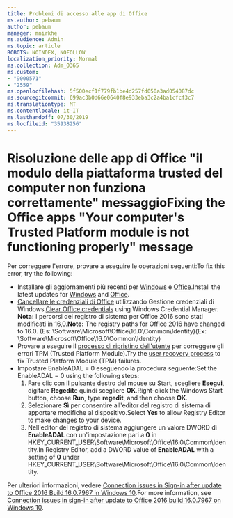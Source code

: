 ```yaml
---
title: Problemi di accesso alle app di Office
ms.author: pebaum
author: pebaum
manager: mnirkhe
ms.audience: Admin
ms.topic: article
ROBOTS: NOINDEX, NOFOLLOW
localization_priority: Normal
ms.collection: Adm_O365
ms.custom:
- "9000571"
- "2559"
ms.openlocfilehash: 5f500ecf1f779fb1be4d257fd050a3ad054087dc
ms.sourcegitcommit: 699ac3b0d66e0640f8e933eba3c2a4ba1cfcf3c7
ms.translationtype: MT
ms.contentlocale: it-IT
ms.lasthandoff: 07/30/2019
ms.locfileid: "35938256"
---
```

# <a name="fixing-the-office-apps-your-computers-trusted-platform-module-is-not-functioning-properly-message"></a><span data-ttu-id="eff72-102">Risoluzione delle app di Office "il modulo della piattaforma trusted del computer non funziona correttamente" messaggio</span><span class="sxs-lookup"><span data-stu-id="eff72-102">Fixing the Office apps "Your computer's Trusted Platform module is not functioning properly" message</span></span>

<span data-ttu-id="eff72-103">Per correggere l'errore, provare a eseguire le operazioni seguenti:</span><span class="sxs-lookup"><span data-stu-id="eff72-103">To fix this error, try the following:</span></span>

- <span data-ttu-id="eff72-104">Installare gli aggiornamenti più recenti per [Windows](https://support.microsoft.com/help/4027667/windows-10-update) e [Office](https://support.office.com/article/update-office-and-your-computer-with-microsoft-update-2ab296f3-7f03-43a2-8e50-46de917611c5).</span><span class="sxs-lookup"><span data-stu-id="eff72-104">Install the latest updates for [Windows](https://support.microsoft.com/help/4027667/windows-10-update) and [Office](https://support.office.com/article/update-office-and-your-computer-with-microsoft-update-2ab296f3-7f03-43a2-8e50-46de917611c5).</span></span>
- <span data-ttu-id="eff72-105">[Cancellare le credenziali di Office](https://docs.microsoft.com/eoffice/troubleshoot/error-messages/another-account-already-signed-in#step-3-clear-cached-credentials-on-the-computer) utilizzando Gestione credenziali di Windows.</span><span class="sxs-lookup"><span data-stu-id="eff72-105">[Clear Office credentials](https://docs.microsoft.com/eoffice/troubleshoot/error-messages/another-account-already-signed-in#step-3-clear-cached-credentials-on-the-computer) using Windows Credential Manager.</span></span><br/>
    <span data-ttu-id="eff72-106">**Nota:** I percorsi del registro di sistema per Office 2016 sono stati modificati in 16,0.</span><span class="sxs-lookup"><span data-stu-id="eff72-106">**Note:** The registry paths for Office 2016 have changed to 16.0.</span></span> <span data-ttu-id="eff72-107">(Es: \Software\Microsoft\Office\16.0\Common\Identity\)</span><span class="sxs-lookup"><span data-stu-id="eff72-107">(Ex: \Software\Microsoft\Office\16.0\Common\Identity\)</span></span>
- <span data-ttu-id="eff72-108">Provare a eseguire il [processo di ripristino dell'utente](https://docs.microsoft.com/office365/troubleshoot/administration/connection-issue-when-sign-in-office-2016#symptom-2) per correggere gli errori TPM (Trusted Platform Module).</span><span class="sxs-lookup"><span data-stu-id="eff72-108">Try the [user recovery process](https://docs.microsoft.com/office365/troubleshoot/administration/connection-issue-when-sign-in-office-2016#symptom-2) to fix Trusted Platform Module (TPM) failures.</span></span>
- <span data-ttu-id="eff72-109">Impostare EnableADAL = 0 eseguendo la procedura seguente:</span><span class="sxs-lookup"><span data-stu-id="eff72-109">Set the EnableADAL = 0 using the following steps:</span></span>  
    1. <span data-ttu-id="eff72-110">Fare clic con il pulsante destro del mouse su Start, scegliere **Esegui**, digitare **Regedit**e quindi scegliere **OK**.</span><span class="sxs-lookup"><span data-stu-id="eff72-110">Right-click the Windows Start button, choose **Run**, type **regedit**, and then choose **OK**.</span></span>
    2. <span data-ttu-id="eff72-111">Selezionare **Sì** per consentire all'editor del registro di sistema di apportare modifiche al dispositivo.</span><span class="sxs-lookup"><span data-stu-id="eff72-111">Select **Yes** to allow Registry Editor to make changes to your device.</span></span>
    3. <span data-ttu-id="eff72-112">Nell'editor del registro di sistema aggiungere un valore DWORD di **EnableADAL** con un'impostazione pari a **0** in HKEY_CURRENT_USER\Software\Microsoft\Office\16.0\Common\Identity.</span><span class="sxs-lookup"><span data-stu-id="eff72-112">In Registry Editor, add a DWORD value of **EnableADAL** with a setting of **0** under HKEY_CURRENT_USER\Software\Microsoft\Office\16.0\Common\Identity.</span></span>

<span data-ttu-id="eff72-113">Per ulteriori informazioni, vedere [Connection issues in Sign-in after update to Office 2016 Build 16.0.7967 in Windows 10](https://docs.microsoft.com/office365/troubleshoot/administration/connection-issue-when-sign-in-office-2016).</span><span class="sxs-lookup"><span data-stu-id="eff72-113">For more information, see [Connection issues in sign-in after update to Office 2016 build 16.0.7967 on Windows 10](https://docs.microsoft.com/office365/troubleshoot/administration/connection-issue-when-sign-in-office-2016).</span></span>